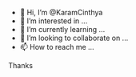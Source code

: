 - 👋 Hi, I’m @KaramCinthya
- 👀 I’m interested in ...
- 🌱 I’m currently learning ...
- 💞️ I’m looking to collaborate on ...
- 📫 How to reach me ...

<!---
KaramCinthya/KaramCinthya is a ✨ special ✨ repository because its `README.md` (this file) appears on your GitHub profile.
You can click the Preview link to take a look at your changes.
--->
Thanks

